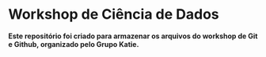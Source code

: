 # Workshop de Ciência de Dados

**Este repositório foi criado para armazenar os arquivos do workshop de Git e Github, organizado pelo Grupo Katie.**

